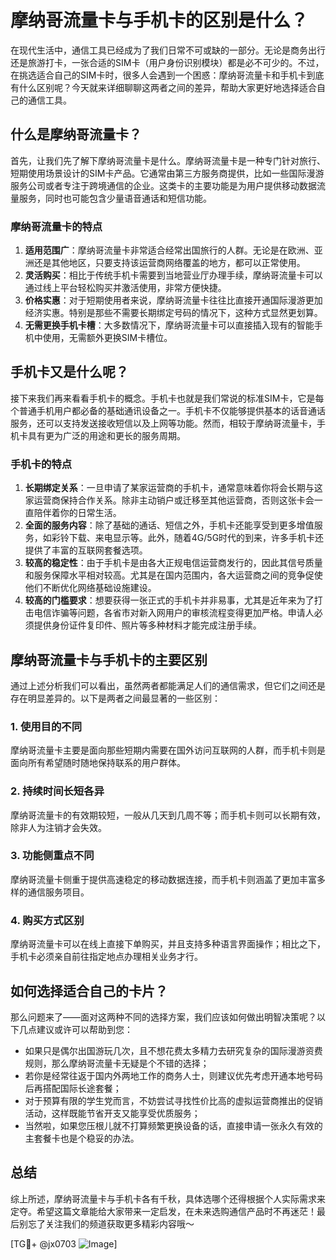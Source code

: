 # 摩纳哥流量卡与手机卡的区别是什么？

在现代生活中，通信工具已经成为了我们日常不可或缺的一部分。无论是商务出行还是旅游打卡，一张合适的SIM卡（用户身份识别模块）都是必不可少的。不过，在挑选适合自己的SIM卡时，很多人会遇到一个困惑：摩纳哥流量卡和手机卡到底有什么区别呢？今天就来详细聊聊这两者之间的差异，帮助大家更好地选择适合自己的通信工具。

## 什么是摩纳哥流量卡？

首先，让我们先了解下摩纳哥流量卡是什么。摩纳哥流量卡是一种专门针对旅行、短期使用场景设计的SIM卡产品。它通常由第三方服务商提供，比如一些国际漫游服务公司或者专注于跨境通信的企业。这类卡的主要功能是为用户提供移动数据流量服务，同时也可能包含少量语音通话和短信功能。

### 摩纳哥流量卡的特点

1. **适用范围广**：摩纳哥流量卡非常适合经常出国旅行的人群。无论是在欧洲、亚洲还是其他地区，只要支持该运营商网络覆盖的地方，都可以正常使用。
2. **灵活购买**：相比于传统手机卡需要到当地营业厅办理手续，摩纳哥流量卡可以通过线上平台轻松购买并激活使用，非常方便快捷。
3. **价格实惠**：对于短期使用者来说，摩纳哥流量卡往往比直接开通国际漫游更加经济实惠。特别是那些不需要长期绑定号码的情况下，这种方式显然更划算。
4. **无需更换手机卡槽**：大多数情况下，摩纳哥流量卡可以直接插入现有的智能手机中使用，无需额外更换SIM卡槽位。

## 手机卡又是什么呢？

接下来我们再来看看手机卡的概念。手机卡也就是我们常说的标准SIM卡，它是每个普通手机用户都必备的基础通讯设备之一。手机卡不仅能够提供基本的话音通话服务，还可以支持发送接收短信以及上网等功能。然而，相较于摩纳哥流量卡，手机卡具有更为广泛的用途和更长的服务周期。

### 手机卡的特点

1. **长期绑定关系**：一旦申请了某家运营商的手机卡，通常意味着你将会长期与这家运营商保持合作关系。除非主动销户或迁移至其他运营商，否则这张卡会一直陪伴着你的日常生活。
2. **全面的服务内容**：除了基础的通话、短信之外，手机卡还能享受到更多增值服务，如彩铃下载、来电显示等。此外，随着4G/5G时代的到来，许多手机卡还提供了丰富的互联网套餐选项。
3. **较高的稳定性**：由于手机卡是由各大正规电信运营商发行的，因此其信号质量和服务保障水平相对较高。尤其是在国内范围内，各大运营商之间的竞争促使他们不断优化网络基础设施建设。
4. **较高的门槛要求**：想要获得一张正式的手机卡并非易事，尤其是近年来为了打击电信诈骗等问题，各省市对新入网用户的审核流程变得更加严格。申请人必须提供身份证件复印件、照片等多种材料才能完成注册手续。

## 摩纳哥流量卡与手机卡的主要区别

通过上述分析我们可以看出，虽然两者都能满足人们的通信需求，但它们之间还是存在明显差异的。以下是两者之间最显著的一些区别：

### 1. 使用目的不同
摩纳哥流量卡主要是面向那些短期内需要在国外访问互联网的人群，而手机卡则是面向所有希望随时随地保持联系的用户群体。

### 2. 持续时间长短各异
摩纳哥流量卡的有效期较短，一般从几天到几周不等；而手机卡则可以长期有效，除非人为注销才会失效。

### 3. 功能侧重点不同
摩纳哥流量卡侧重于提供高速稳定的移动数据连接，而手机卡则涵盖了更加丰富多样的通信服务项目。

### 4. 购买方式区别
摩纳哥流量卡可以在线上直接下单购买，并且支持多种语言界面操作；相比之下，手机卡必须亲自前往指定地点办理相关业务才行。

## 如何选择适合自己的卡片？

那么问题来了——面对这两种不同的选择方案，我们应该如何做出明智决策呢？以下几点建议或许可以帮助到您：

- 如果只是偶尔出国游玩几次，且不想花费太多精力去研究复杂的国际漫游资费规则，那么摩纳哥流量卡无疑是个不错的选择；
- 若你是经常往返于国内外两地工作的商务人士，则建议优先考虑开通本地号码后再搭配国际长途套餐；
- 对于预算有限的学生党而言，不妨尝试寻找性价比高的虚拟运营商推出的促销活动，这样既能节省开支又能享受优质服务；
- 当然啦，如果您压根儿就不打算频繁更换设备的话，直接申请一张永久有效的主套餐卡也是个稳妥的办法。

## 总结

综上所述，摩纳哥流量卡与手机卡各有千秋，具体选哪个还得根据个人实际需求来定夺。希望这篇文章能给大家带来一定启发，在未来选购通信产品时不再迷茫！最后别忘了关注我们的频道获取更多精彩内容哦～

[TG💪+ @jx0703 ![Image](https://github.com/user-attachments/assets/dbca1d08-cadb-493c-b0ec-ad6f7a83f270)]